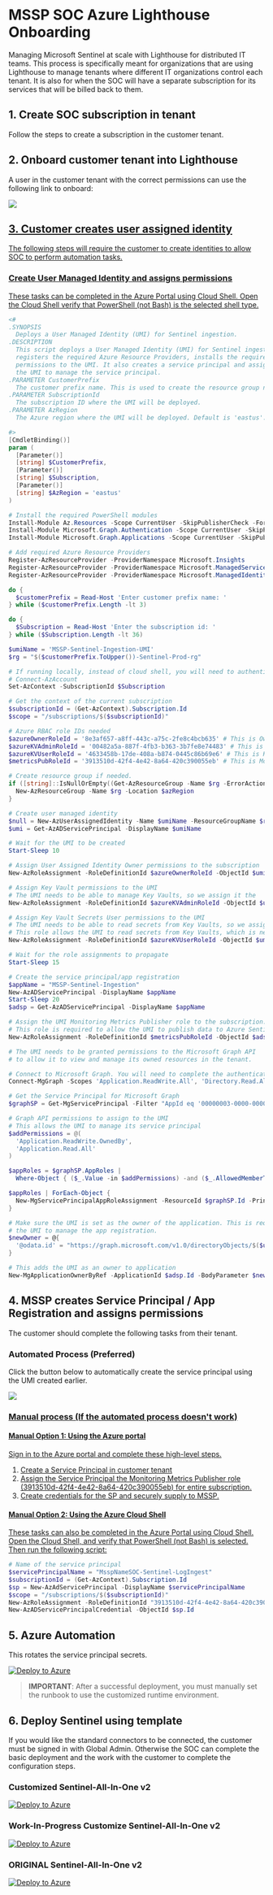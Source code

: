 # MSSP SOC Azure Lighthouse Onboarding

Managing Microsoft Sentinel at scale with Lighthouse for distributed IT teams. This process is specifically meant for organizations that are using Lighthouse to manage tenants where different IT organizations control each tenant. It is also for when the SOC will have a separate subscription for its services that will be billed back to them.

## 1. Create SOC subscription in tenant

Follow the steps to create a subscription in the customer tenant.

## 2. Onboard customer tenant into Lighthouse

A user in the customer tenant with the correct permissions can use the following link to onboard:

<a href="https://portal.azure.com/#create/Microsoft.Template/uri/https%3A%2F%2Fraw.githubusercontent.com%2Fjoelst%2FAzLighthouse%2Fmain%2FLighthouse-Offers%2Flighthouse-offer1.json/createUIDefinitionUri/https%3A%2F%2Fraw.githubusercontent.com%2Fjoelst%2FAzLighthouse%2Fmain%2FLighthouse-Offers%2FcreateUiDefinition.json" target="_blank"><img src="https://aka.ms/deploytoazurebutton"/>

## 3. Customer creates user assigned identity

The following steps will require the customer to create identities to allow SOC to perform automation tasks.

### Create User Managed Identity and assigns permissions

These tasks can be completed in the Azure Portal using Cloud Shell. Open the Cloud Shell verify that PowerShell (not Bash) is the selected shell type.

```PowerShell
<#
.SYNOPSIS
  Deploys a User Managed Identity (UMI) for Sentinel ingestion.
.DESCRIPTION
  This script deploys a User Managed Identity (UMI) for Sentinel ingestion. It creates a resource group,
  registers the required Azure Resource Providers, installs the required PowerShell modules, and assigns
  permissions to the UMI. It also creates a service principal and assigns the required permissions for
  the UMI to manage the service principal.
.PARAMETER CustomerPrefix
  The customer prefix name. This is used to create the resource group name.
.PARAMETER SubscriptionId
  The subscription ID where the UMI will be deployed.
.PARAMETER AzRegion
  The Azure region where the UMI will be deployed. Default is 'eastus'.

#>
[CmdletBinding()]
param (
  [Parameter()]
  [string] $CustomerPrefix,
  [Parameter()]
  [string] $Subscription,
  [Parameter()]
  [string] $AzRegion = 'eastus'
)

# Install the required PowerShell modules
Install-Module Az.Resources -Scope CurrentUser -SkipPublisherCheck -Force -AllowClobber -AcceptLicense
Install-Module Microsoft.Graph.Authentication -Scope CurrentUser -SkipPublisherCheck -Force -AllowClobber -AcceptLicense
Install-Module Microsoft.Graph.Applications -Scope CurrentUser -SkipPublisherCheck -Force -AllowClobber -AcceptLicense

# Add required Azure Resource Providers
Register-AzResourceProvider -ProviderNamespace Microsoft.Insights
Register-AzResourceProvider -ProviderNamespace Microsoft.ManagedServices
Register-AzResourceProvider -ProviderNamespace Microsoft.ManagedIdentity

do {
  $customerPrefix = Read-Host 'Enter customer prefix name: '
} while ($customerPrefix.Length -lt 3)

do {
  $Subscription = Read-Host 'Enter the subscription id: '
} while ($Subscription.Length -lt 36)

$umiName = 'MSSP-Sentinel-Ingestion-UMI'
$rg = "$($customerPrefix.ToUpper())-Sentinel-Prod-rg"

# If running locally, instead of cloud shell, you will need to authenticate to Azure.
# Connect-AzAccount
Set-AzContext -SubscriptionId $Subscription

# Get the context of the current subscription
$subscriptionId = (Get-AzContext).Subscription.Id
$scope = "/subscriptions/$($subscriptionId)"

# Azure RBAC role IDs needed
$azureOwnerRoleId = '8e3af657-a8ff-443c-a75c-2fe8c4bcb635' # This is Owner.
$azureKVAdminRoleId = '00482a5a-887f-4fb3-b363-3b7fe8e74483' # This is Key Vault Administrator.
$azureKVUserRoleId = '4633458b-17de-408a-b874-0445c86b69e6' # This is Key Vault Secrets User.
$metricsPubRoleId = '3913510d-42f4-4e42-8a64-420c390055eb' # This is Monitoring Metrics Publisher.

# Create resource group if needed.
if ([string]::IsNullOrEmpty((Get-AzResourceGroup -Name $rg -ErrorAction SilentlyContinue))) {
  New-AzResourceGroup -Name $rg -Location $azRegion
}

# Create user managed identity
$null = New-AzUserAssignedIdentity -Name $umiName -ResourceGroupName $rg -Location $AzRegion
$umi = Get-AzADServicePrincipal -DisplayName $umiName

# Wait for the UMI to be created
Start-Sleep 10

# Assign User Assigned Identity Owner permissions to the subscription
New-AzRoleAssignment -RoleDefinitionId $azureOwnerRoleId -ObjectId $umi.Id -Scope $scope

# Assign Key Vault permissions to the UMI
# The UMI needs to be able to manage Key Vaults, so we assign it the
New-AzRoleAssignment -RoleDefinitionId $azureKVAdminRoleId -ObjectId $umi.Id -Scope $scope

# Assign Key Vault Secrets User permissions to the UMI
# The UMI needs to be able to read secrets from Key Vaults, so we assign it the Key Vault Secrets User role.
# This role allows the UMI to read secrets from Key Vaults, which is necessary for its operation.
New-AzRoleAssignment -RoleDefinitionId $azureKVUserRoleId -ObjectId $umi.Id -Scope $scope

# Wait for the role assignments to propagate
Start-Sleep 15

# Create the service principal/app registration
$appName = "MSSP-Sentinel-Ingestion"
New-AzADServicePrincipal -DisplayName $appName
Start-Sleep 20
$adsp = Get-AzADServicePrincipal -DisplayName $appName

# Assign the UMI Monitoring Metrics Publisher role to the subscription.
# This role is required to allow the UMI to publish data to Azure Sentinel/Azure Monitor.
New-AzRoleAssignment -RoleDefinitionId $metricsPubRoleId -ObjectId $adsp.Id -Scope $subscriptionId

# The UMI needs to be granted permissions to the Microsoft Graph API
# to allow it to view and manage its owned resources in the tenant.

# Connect to Microsoft Graph. You will need to complete the authentication outside the shell.
Connect-MgGraph -Scopes 'Application.ReadWrite.All', 'Directory.Read.All', 'AppRoleAssignment.ReadWrite.All' -NoWelcome

# Get the Service Principal for Microsoft Graph
$graphSP = Get-MgServicePrincipal -Filter "AppId eq '00000003-0000-0000-c000-000000000000'"

# Graph API permissions to assign to the UMI
# This allows the UMI to manage its service principal
$addPermissions = @(
  'Application.ReadWrite.OwnedBy',
  'Application.Read.All'
)

$appRoles = $graphSP.AppRoles |
  Where-Object { ($_.Value -in $addPermissions) -and ($_.AllowedMemberTypes -contains 'Application') }

$appRoles | ForEach-Object {
  New-MgServicePrincipalAppRoleAssignment -ResourceId $graphSP.Id -PrincipalId $umi.Id -AppRoleId $_.Id -ServicePrincipalId $umi.Id
}

# Make sure the UMI is set as the owner of the application. This is required to allow
# the UMI to manage the app registration.
$newOwner = @{
  '@odata.id' = "https://graph.microsoft.com/v1.0/directoryObjects/$($umi.Id)"
}

# This adds the UMI as an owner to application
New-MgApplicationOwnerByRef -ApplicationId $adsp.Id -BodyParameter $newOwner

```

## 4. MSSP creates Service Principal / App Registration and assigns permissions

The customer should complete the following tasks from their tenant.

### Automated Process (Preferred)

Click the button below to automatically create the service principal using the UMI created earlier.

<a href="https://portal.azure.com/#create/Microsoft.Template/uri/https%3A%2F%2Fraw.githubusercontent.com%2Fjoelst%2FAzLighthouse%2Fmain%2FDeploy-ServicePrincipal%2Fdeployment.json" target="_blank"><img src="https://aka.ms/deploytoazurebutton"/>

### Manual process (If the automated process doesn't work)

#### Manual Option 1: Using the Azure portal

Sign in to the Azure portal and complete these high-level steps.

1. Create a Service Principal in customer tenant
2. Assign the Service Principal the Monitoring Metrics Publisher role (3913510d-42f4-4e42-8a64-420c390055eb) for entire subscription.
3. Create credentials for the SP and securely supply to MSSP.

#### Manual Option 2: Using the Azure Cloud Shell

These tasks can also be completed in the Azure Portal using Cloud Shell. Open the Cloud Shell, and verify that PowerShell (not Bash) is selected. Then run the following script:

```PowerShell
# Name of the service principal
$servicePrincipalName = "MsspNameSOC-Sentinel-LogIngest"
$subscriptionId = (Get-AzContext).Subscription.Id
$sp = New-AzAdServicePrincipal -DisplayName $servicePrincipalName
$scope = "/subscriptions/$($subscriptionId)"
New-AzRoleAssignment -RoleDefinitionId "3913510d-42f4-4e42-8a64-420c390055eb" -ObjectId $sp.Id -Scope $scope
New-AzADServicePrincipalCredential -ObjectId $sp.Id
```

## 5. Azure Automation

This rotates the service principal secrets.

[![Deploy to Azure](https://aka.ms/deploytoazurebutton)](https://portal.azure.com/#create/Microsoft.Template/uri/https%3A%2F%2Fraw.githubusercontent.com%2Fjoelst%2FAzLighthouse%2Fmain%2Fazure-automate%2FautomationAccount.json)

> **IMPORTANT**: After a successful deployment, you must manually set the runbook to use the customized runtime environment.

## 6. Deploy Sentinel using template

If you would like the standard connectors to be connected, the customer must be signed in with Global Admin. Otherwise the SOC can complete the basic deployment and the work with the customer to complete the configuration steps.

### Customized Sentinel-All-In-One v2

[![Deploy to Azure](https://aka.ms/deploytoazurebutton)](https://portal.azure.com/#create/Microsoft.Template/uri/https%3A%2F%2Fraw.githubusercontent.com%2Fjoelst%2FAzLighthouse%2Fmain%2FDeploy-Sentinel%2Fazuredeploy.json/createUIDefinitionUri/https%3A%2F%2Fraw.githubusercontent.com%2Fjoelst%2FAzLighthouse%2Fmain%2FDeploy-Sentinel%2FcreateUiDefinition.json)

### Work-In-Progress Customize Sentinel-All-In-One v2

[![Deploy to Azure](https://aka.ms/deploytoazurebutton)](https://portal.azure.com/#create/Microsoft.Template/uri/https%3A%2F%2Fraw.githubusercontent.com%2Fjoelst%2FAzLighthouse%2Fmain%2FDeploy-Sentinel-Dev%2Fazuredeploy.json/createUIDefinitionUri/https%3A%2F%2Fraw.githubusercontent.com%2Fjoelst%2FAzLighthouse%2Fmain%2FDeploy-Sentinel-Dev%2FcreateUiDefinition.json)

### ORIGINAL Sentinel-All-In-One v2

[![Deploy to Azure](https://aka.ms/deploytoazurebutton)](https://portal.azure.com/#create/Microsoft.Template/uri/https%3A%2F%2Fraw.githubusercontent.com%2Fjoelst%2FAzLighthouse%2Fmain%2FSentinel-All-In-One%2Fv2%2Fazuredeploy.json/createUIDefinitionUri/https%3A%2F%2Fraw.githubusercontent.com%2Fjoelst%2FAzLighthouse%2Fmain%2FSentinel-All-In-One%2Fv2%2FcreateUiDefinition.json)
